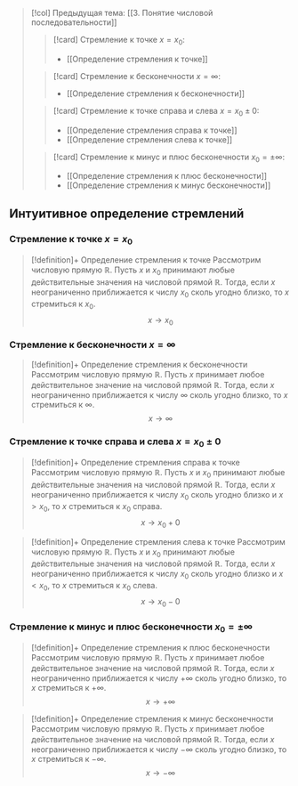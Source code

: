 > [!col] Предыдущая тема: [[3. Понятие числовой последовательности]]
>> [!card] Стремление к точке $x = x_0$:
>> * [[Определение стремления к точке]]
>
>> [!card] Стремление к бесконечности $x = \infty$:
>> * [[Определение стремления к бесконечности]]
>
>> [!card] Стремление к точке справа и слева $x = x_0 \pm 0$:
>>* [[Определение стремления справа к точке]]
>>* [[Определение стремления слева к точке]]
> 
>> [!card] Стремление к минус и плюс бесконечности $x_0 = \pm \infty$:
>>* [[Определение стремления к плюс бесконечности]]
>>* [[Определение стремления к минус бесконечности]]

## Интуитивное определение стремлений 
### Стремление к точке $x = x_0$
> [!definition]+ Определение стремления к точке
> Рассмотрим числовую прямую $\mathbb R$. Пусть $x$ и $x_0$ принимают любые действительные значения на числовой прямой $\mathbb R$. Тогда, если $x$ неограниченно приближается к числу $x_0$ сколь угодно близко, то $x$ стремиться к $x_0$. $$x \to x_0$$

### Стремление к бесконечности $x = \infty$
> [!definition]+ Определение стремления к бесконечности
> Рассмотрим числовую прямую $\mathbb R$. Пусть $x$ принимает любое действительное значение на числовой прямой $\mathbb R$. Тогда, если $x$ неограниченно приближается к числу $\infty$ сколь угодно близко, то $x$ стремиться к $\infty$. $$x \to \infty$$

### Стремление к точке справа и слева $x = x_0 \pm 0$
> [!definition]+ Определение стремления справа к точке
> Рассмотрим числовую прямую $\mathbb R$. Пусть $x$ и $x_0$ принимают любые действительные значения на числовой прямой $\mathbb R$. Тогда, если $x$ неограниченно приближается к числу $x_0$ сколь угодно близко и $x > x_0$, то $x$ стремиться к $x_0$ справа. $$x \to x_0 + 0$$

> [!definition]+ Определение стремления слева к точке
> Рассмотрим числовую прямую $\mathbb R$. Пусть $x$ и $x_0$ принимают любые действительные значения на числовой прямой $\mathbb R$. Тогда, если $x$ неограниченно приближается к числу $x_0$ сколь угодно близко и $x < x_0$, то $x$ стремиться к $x_0$ слева. $$x \to x_0 - 0$$

### Стремление к минус и плюс бесконечности $x_0 = \pm \infty$
> [!definition]+ Определение стремления к плюс бесконечности
> Рассмотрим числовую прямую $\mathbb R$. Пусть $x$ принимает любое действительное значение на числовой прямой $\mathbb R$. Тогда, если $x$ неограниченно приближается к числу $+\infty$ сколь угодно близко, то $x$ стремиться к $+\infty$. $$x \to +\infty$$

> [!definition]+ Определение стремления к минус бесконечности
> Рассмотрим числовую прямую $\mathbb R$. Пусть $x$ принимает любое действительное значение на числовой прямой $\mathbb R$. Тогда, если $x$ неограниченно приближается к числу $-\infty$ сколь угодно близко, то $x$ стремиться к $-\infty$. $$x \to -\infty$$
